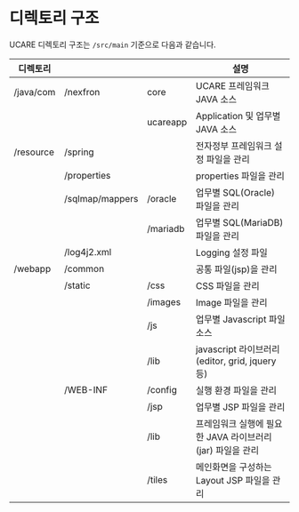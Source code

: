 # 디렉토리 구조

UCARE 디렉토리 구조는 `/src/main` 기준으로 다음과 같습니다.

|디렉토리|||설명|
|-------|-------|-------|-------|
|/java/com|/nexfron|core|UCARE 프레임워크 JAVA 소스|
|||ucareapp|Application 및 업무별 JAVA 소스|
|/resource|/spring||전자정부 프레임워크 설정 파일을 관리
||/properties||properties 파일을 관리
||/sqlmap/mappers|/oracle|업무별 SQL(Oracle) 파일을 관리
|||/mariadb|업무별 SQL(MariaDB) 파일을 관리
||/log4j2.xml||Logging 설정 파일
|/webapp|/common||공통 파일(jsp)을 관리
||/static|/css|CSS 파일을 관리
|||/images|Image 파일을 관리
|||/js|업무별 Javascript 파일 소스
|||/lib|javascript 라이브러리(editor, grid, jquery 등)
||/WEB-INF|/config|실행 환경 파일을 관리
|||/jsp|업무별 JSP 파일을 관리
|||/lib|프레임워크 실행에 필요한 JAVA 라이브러리(jar) 파일을 관리
|||/tiles|메인화면을 구성하는 Layout JSP 파일을 관리